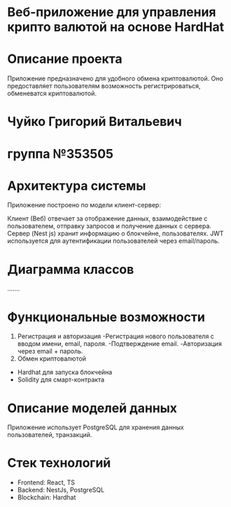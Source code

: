 # Веб-приложение для управления крипто валютой на основе HardHat
# Описание проекта
Приложение предназначено для удобного обмена криптовалютой. Оно предоставляет пользователям возможность регистрироваться, обменеватся криптовалютой. 
# Чуйко Григорий Витальевич
# группа №353505
# Архитектура системы
Приложение построено по модели клиент-сервер:

Клиент (Веб) отвечает за отображение данных, взаимодействие с пользователем, отправку запросов и получение данных с сервера.
Сервер (Nest js) хранит информацию о блокчейне, пользователях.
JWT используется для аутентификации пользователей через email/пароль.
# Диаграмма классов
.......
# Функциональные возможности

1. Регистрация и авторизация
 -Регистрация нового пользователя с вводом имени, email, пароля.
 -Подтверждение email.
 -Авторизация через email + пароль.
2. Обмен криптовалютой
 - Hardhat для запуска блокчейна
 - Solidity для смарт-контракта

# Описание моделей данных
Приложение использует PostgreSQL для хранения данных пользователей, транзакций.
# Cтек технологий
 - Frontend: React, TS
 - Backend: NestJs, PostgreSQL
 - Blockchain: Hardhat
